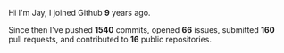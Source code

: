 Hi I'm Jay, I joined Github **9** years ago.

Since then I've pushed **1540** commits, opened **66** issues, submitted **160** pull requests, and contributed to **16** public repositories.
